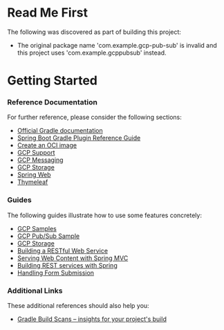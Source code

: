 # Read Me First
The following was discovered as part of building this project:

* The original package name 'com.example.gcp-pub-sub' is invalid and this project uses 'com.example.gcppubsub' instead.

# Getting Started

### Reference Documentation
For further reference, please consider the following sections:

* [Official Gradle documentation](https://docs.gradle.org)
* [Spring Boot Gradle Plugin Reference Guide](https://docs.spring.io/spring-boot/docs/2.7.9/gradle-plugin/reference/html/)
* [Create an OCI image](https://docs.spring.io/spring-boot/docs/2.7.9/gradle-plugin/reference/html/#build-image)
* [GCP Support](https://googlecloudplatform.github.io/spring-cloud-gcp/reference/html/index.html)
* [GCP Messaging](https://googlecloudplatform.github.io/spring-cloud-gcp/reference/html/index.html#cloud-pubsub)
* [GCP Storage](https://googlecloudplatform.github.io/spring-cloud-gcp/reference/html/index.html#cloud-storage)
* [Spring Web](https://docs.spring.io/spring-boot/docs/2.7.9/reference/htmlsingle/#web)
* [Thymeleaf](https://docs.spring.io/spring-boot/docs/2.7.9/reference/htmlsingle/#web.servlet.spring-mvc.template-engines)

### Guides
The following guides illustrate how to use some features concretely:

* [GCP Samples](https://github.com/GoogleCloudPlatform/spring-cloud-gcp/tree/main/spring-cloud-gcp-samples)
* [GCP Pub/Sub Sample](https://github.com/GoogleCloudPlatform/spring-cloud-gcp/tree/main/spring-cloud-gcp-samples/spring-cloud-gcp-pubsub-sample)
* [GCP Storage](https://github.com/GoogleCloudPlatform/spring-cloud-gcp/tree/main/spring-cloud-gcp-samples/spring-cloud-gcp-storage-resource-sample)
* [Building a RESTful Web Service](https://spring.io/guides/gs/rest-service/)
* [Serving Web Content with Spring MVC](https://spring.io/guides/gs/serving-web-content/)
* [Building REST services with Spring](https://spring.io/guides/tutorials/rest/)
* [Handling Form Submission](https://spring.io/guides/gs/handling-form-submission/)

### Additional Links
These additional references should also help you:

* [Gradle Build Scans – insights for your project's build](https://scans.gradle.com#gradle)

